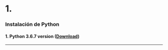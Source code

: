 # 1.
### **Instalación de Python**

#### **1**. Python 3.6.7 version ([Download](https://www.python.org/ftp/python/3.6.7/python-3.6.7-amd64.exe))

<hr />
